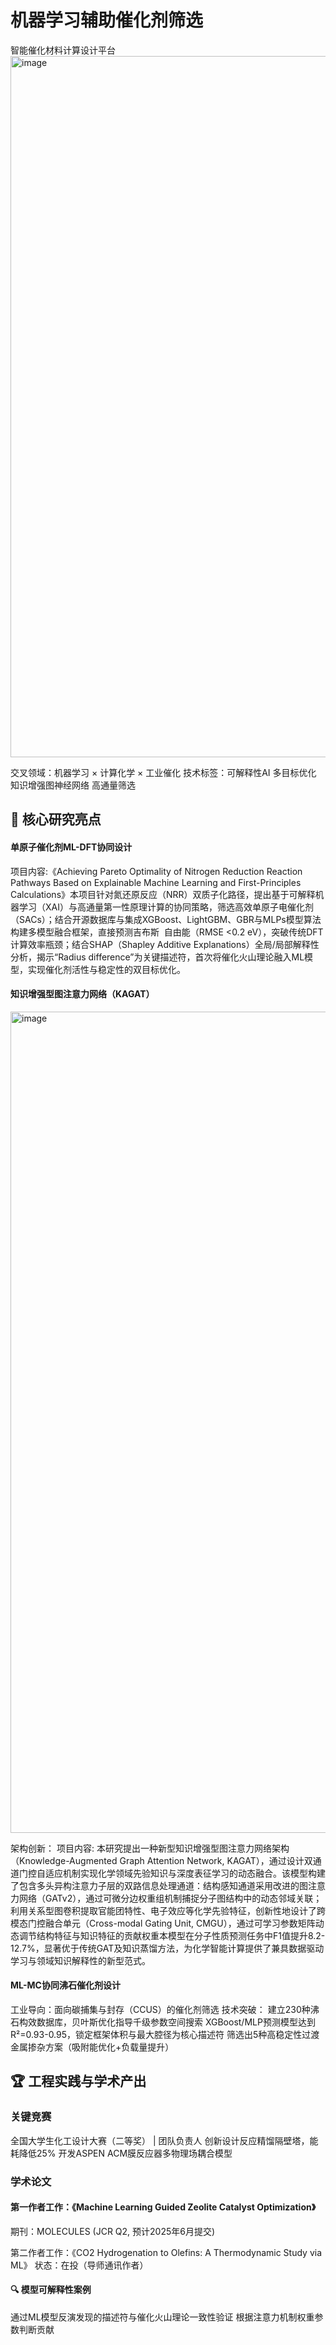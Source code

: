 # 机器学习辅助催化剂筛选
智能催化材料计算设计平台
<img width="1122" alt="image" src="https://github.com/user-attachments/assets/f673a9bd-c443-40a3-8c14-0e7b300b72dd" />

交叉领域：机器学习 × 计算化学 × 工业催化
技术标签：可解释性AI 多目标优化 知识增强图神经网络 高通量筛选

## 🌟 核心研究亮点
#### 单原子催化剂ML-DFT协同设计

​项目内容:《Achieving Pareto Optimality of Nitrogen Reduction Reaction Pathways Based on Explainable Machine Learning and First-Principles Calculations》本项目针对氮还原反应（NRR）双质子化路径，提出基于可解释机器学习（XAI）与高通量第一性原理计算的协同策略，筛选高效单原子电催化剂（SACs）；结合开源数据库与集成XGBoost、LightGBM、GBR与MLPs模型算法构建多模型融合框架，直接预测吉布斯  自由能（RMSE <0.2 eV），突破传统DFT计算效率瓶颈；结合SHAP（Shapley Additive Explanations）全局/局部解释性分析，揭示“Radius difference”为关键描述符，首次将催化火山理论融入ML模型，实现催化剂活性与稳定性的双目标优化。
#### 知识增强型图注意力网络（KAGAT）
<img width="1314" alt="image" src="https://github.com/user-attachments/assets/e4da4b5c-56e3-4050-9b6e-90ca484d5973" />


​架构创新：
项目内容: 本研究提出一种新型知识增强型图注意力网络架构（Knowledge-Augmented Graph Attention Network, KAGAT），通过设计双通道门控自适应机制实现化学领域先验知识与深度表征学习的动态融合。该模型构建了包含多头异构注意力子层的双路信息处理通道：结构感知通道采用改进的图注意力网络（GATv2），通过可微分边权重组机制捕捉分子图结构中的动态邻域关联；利用关系型图卷积提取官能团特性、电子效应等化学先验特征，创新性地设计了跨模态门控融合单元（Cross-modal Gating Unit, CMGU），通过可学习参数矩阵动态调节结构特征与知识特征的贡献权重本模型在分子性质预测任务中F1值提升8.2-12.7%，显著优于传统GAT及知识蒸馏方法，为化学智能计算提供了兼具数据驱动学习与领域知识解释性的新型范式。
#### ML-MC协同沸石催化剂设计

​工业导向：面向碳捕集与封存（CCUS）的催化剂筛选
​技术突破：
建立230种沸石构效数据库，贝叶斯优化指导千级参数空间搜索
XGBoost/MLP预测模型达到R²=0.93-0.95，锁定框架体积与最大腔径为核心描述符
筛选出5种高稳定性过渡金属掺杂方案（吸附能优化+负载量提升）
## 🏆 工程实践与学术产出

### 关键竞赛

​全国大学生化工设计大赛（二等奖）​ | 团队负责人
创新设计反应精馏隔壁塔，​能耗降低25%
开发ASPEN ACM膜反应器多物理场耦合模型
### 学术论文

#### 第一作者工作：《Machine Learning Guided Zeolite Catalyst Optimization》
期刊：MOLECULES (JCR Q2, 预计2025年6月提交)  

​第二作者工作：《CO2 Hydrogenation to Olefins: A Thermodynamic Study via ML》
状态：在投（导师通讯作者）
#### 🔍 模型可解释性案例

通过ML模型反演发现的描述符与催化火山理论一致性验证
根据注意力机制权重参数判断贡献

